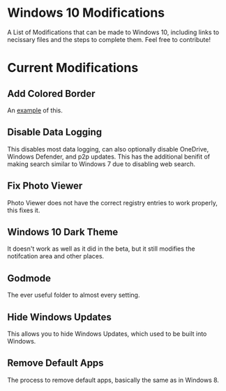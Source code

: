 # Windows 10 Modifications
A List of Modifications that can be made to Windows 10, including links to necissary files and the steps to complete them.
Feel free to contribute!

# Current Modifications
## Add Colored Border
An [example](http://www.tenforums.com/attachments/tutorials/23632d1436299421-color-window-borders-title-bars-change-windows-10-a-themes_for_all_users.png) of this.

## Disable Data Logging
This disables most data logging, can also optionally disable OneDrive, Windows Defender, and p2p updates.
This has the additional benifit of making search similar to Windows 7 due to disabling web search.

## Fix Photo Viewer
Photo Viewer does not have the correct registry entries to work properly, this fixes it.

## Windows 10 Dark Theme
It doesn't work as well as it did in the beta, but it still modifies the notifcation area and other places.

## Godmode
The ever useful folder to almost every setting.

## Hide Windows Updates
This allows you to hide Windows Updates, which used to be built into Windows.

## Remove Default Apps
The process to remove default apps, basically the same as in Windows 8.
